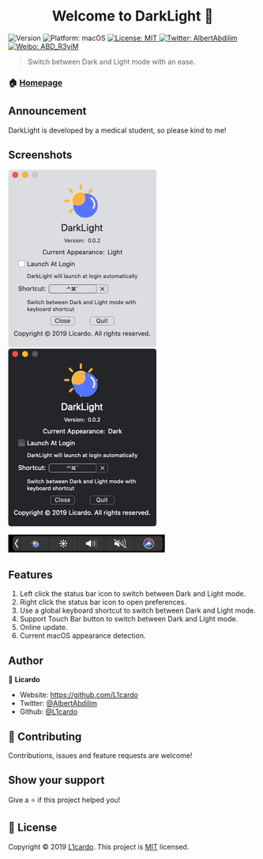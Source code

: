 <h1 align="center">Welcome to DarkLight 👋</h1>
<p>
  <img alt="Version" src="https://img.shields.io/badge/version-0.0.2-blue.svg?cacheSeconds=2592000" />
  <img alt="Platform: macOS" src="https://img.shields.io/badge/platform-macOS>=10.14-orange" />
  <a href="https://raw.githubusercontent.com/L1cardo/ClockBar/master/LICENSE" target="_blank">
    <img alt="License: MIT" src="https://img.shields.io/badge/License-MIT-yellow.svg" />
  </a>
  <a href="https://twitter.com/AlbertAbdilim" target="_blank">
    <img alt="Twitter: AlbertAbdilim" src="https://img.shields.io/twitter/follow/AlbertAbdilim.svg?style=social" />
  </a>
  <a href="https://twitter.com/AlbertAbdilim" target="_blank">
    <img alt="Weibo: ABD_R3yiM" src="https://img.shields.io/badge/微博-@ABD_R3yiM-red.svg" />
  </a>
</p>

> Switch between Dark and Light mode with an ease.

### 🏠 [Homepage](https://github.com/L1cardo/DarkLight)

## Announcement

DarkLight is developed by a medical student, so please kind to me!

## Screenshots

![image](Screenshots/1.png)
![image](Screenshots/2.png)

![image](Screenshots/3.png)

## Features

1. Left click the status bar icon to switch between Dark and Light mode.
2. Right click the status bar icon to open preferences.
3. Use a global keyboard shortcut to switch between Dark and Light mode.
4. Support Touch Bar button to switch between Dark and Light mode.
5. Online update.
6. Current macOS appearance detection.

## Author

👤 **Licardo**

* Website: https://github.com/L1cardo
* Twitter: [@AlbertAbdilim](https://twitter.com/AlbertAbdilim)
* Github: [@L1cardo](https://github.com/L1cardo)

## 🤝 Contributing

Contributions, issues and feature requests are welcome!

## Show your support

Give a ⭐️ if this project helped you!

## 📝 License

Copyright © 2019 [L1cardo](https://github.com/L1cardo).
This project is [MIT](https://raw.githubusercontent.com/L1cardo/DarkLight/master/LICENSE) licensed.
